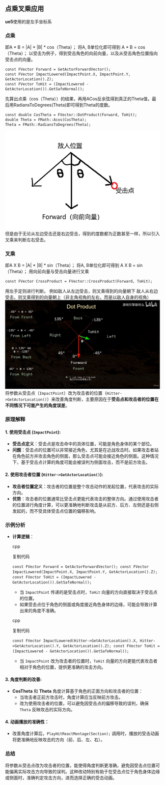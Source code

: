 ## 点乘叉乘应用
**ue5**使用的是左手坐标系
### 点乘
即A * B = |A| * |B| * cos（Theta）；
将A, B单位化即可得到
A * B = cos（Theta）；
以受击为例子，得到受击角色的向前向量，以及从受击角色位置指向受击点的向量。
```
const FVector Forward = GetActorForwardVector();
const FVector ImpactLowered(ImpactPoint.X, ImpactPoint.Y, GetActorLocation().Z);
const FVector ToHit = (ImpactLowered - GetActorLocation()).GetSafeNormal();
```
先算出点乘（cos（Theta））的结果，再用ACos反余弦得到真正的Theta值，最后用RadiansToDegrees(Theta)即可得到Theta的度数。
```
const double CosTheta = FVector::DotProduct(Forward, ToHit);
double Theta = FMath::Acos(CosTheta);
Theta = FMath::RadiansToDegrees(Theta);
```
![输入图片说明](/imgs/2024-08-15/lAMcnHtuou1dkgNT.png)
但是由于无论从左边受击还是右边受击，得到的度数都为正数甚至一样，所以引入叉乘来判断左右受击。
### 叉乘
即A X B = |A| * |B| * sin（Theta）；
将A, B单位化即可得到
A X B = sin（Theta）；
用向前向量与受击向量进行叉乘
```
const FVector CrossProduct = FVector::CrossProduct(Forward, ToHit);
```
用左手定则进行判断。
例如敌人从左边受击，则叉乘得到的向量朝下
敌人从右边受击，则叉乘得到的向量朝上（非主角视角的左右，而是以敌人自身的视角）
![输入图片说明](/imgs/2024-08-15/exjA322bBkGumuB6.jpeg)
将参数从受击点（`ImpactPoint`）改为攻击者的位置（`Hitter->GetActorLocation()`）来改善角度判断，主要原因在于**受击点和攻击者的位置在不同情况下可能产生的角度误差**。

### 原理解释

#### 1. **使用受击点 (`ImpactPoint`)**:

-   **受击点定义**：受击点是攻击命中的具体位置，可能是角色身体的某个部位。
-   **问题**：受击点的位置可以非常接近角色，尤其是在近战攻击时。如果攻击者站在角色前方并攻击角色的侧面，那么受击点可能会接近角色的侧面。这种情况下，基于受击点计算的角度可能会被误判为侧面攻击，而不是前方攻击。

#### 2. **使用攻击者位置 (`Hitter->GetActorLocation()`)**:

-   **攻击者位置定义**：攻击者的位置是整个攻击动作的发起位置，代表攻击的实际方向。
-   **优势**：攻击者的位置通常比受击点更能代表攻击的整体方向。通过使用攻击者的位置进行角度计算，可以更准确地判断攻击是从前方、后方、左侧还是右侧发起的，而不受具体受击点位置的偏移影响。

### 示例分析

-   **计算逻辑**：
    
    cpp
    
    复制代码
    
    `const FVector Forward = GetActorForwardVector(); const FVector ImpactLowered(ImpactPoint.X, ImpactPoint.Y, GetActorLocation().Z); const FVector ToHit = (ImpactLowered - GetActorLocation()).GetSafeNormal();`
    
    -   当 `ImpactPoint` 传递的是受击点时，`ToHit` 向量的方向直接取决于受击点的位置。
    -   如果受击点位于角色的侧面或角度接近角色身体的边缘，可能会导致计算出来的角度不准确。
    
    cpp
    
    复制代码
    
    `const FVector ImpactLowered(Hitter->GetActorLocation().X, Hitter->GetActorLocation().Y, GetActorLocation().Z); const FVector ToHit = (ImpactLowered - GetActorLocation()).GetSafeNormal();`
    
    -   当 `ImpactPoint` 改为攻击者的位置时，`ToHit` 向量的方向更能代表攻击者相对于角色的位置，提供更准确的攻击方向。

#### 3. **角度判断的改善**:

-   **CosTheta** 和 **Theta** 角度计算基于角色的正面方向和攻击者的位置：
    -   当攻击者正前方攻击时，角度计算应当反映前方攻击。
    -   改为使用攻击者的位置，可以避免因受击点的偏移导致的误判，确保 `Theta` 反映攻击的实际方向。

#### 4. **动画播放的准确性**：

-   改善角度计算后，`PlayHitReactMontage(Section);` 调用时，播放的受击动画将更准确地反映攻击的方向（前、后、左、右）。

### 总结

将参数从受击点改为攻击者的位置，能使得角度判断更准确，避免因受击点位置可能偏离实际攻击方向导致的误判。这种改动特别有助于在受击点位于角色身体边缘或侧面时，准确判定攻击方向，进而选择正确的受击动画。
<!--stackedit_data:
eyJoaXN0b3J5IjpbLTEyNTc5NDcyNDQsLTU4MzMzNTcyMSw4MD
Q4MjI3NTksMTYxMDc4NDMyN119
-->